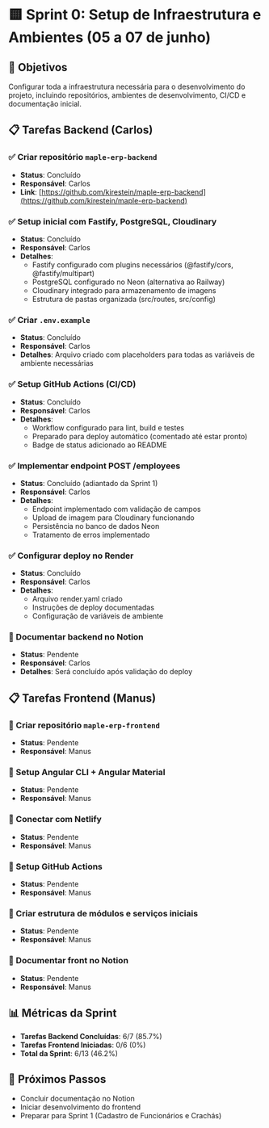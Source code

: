 # 🟨 Sprint 0: Setup de Infraestrutura e Ambientes (05 a 07 de junho)

## 🎯 Objetivos
Configurar toda a infraestrutura necessária para o desenvolvimento do projeto, incluindo repositórios, ambientes de desenvolvimento, CI/CD e documentação inicial.

## 📋 Tarefas Backend (Carlos)

### ✅ Criar repositório `maple-erp-backend`
- **Status**: Concluído
- **Responsável**: Carlos
- **Link**: [https://github.com/kirestein/maple-erp-backend](https://github.com/kirestein/maple-erp-backend)

### ✅ Setup inicial com Fastify, PostgreSQL, Cloudinary
- **Status**: Concluído
- **Responsável**: Carlos
- **Detalhes**:
  - Fastify configurado com plugins necessários (@fastify/cors, @fastify/multipart)
  - PostgreSQL configurado no Neon (alternativa ao Railway)
  - Cloudinary integrado para armazenamento de imagens
  - Estrutura de pastas organizada (src/routes, src/config)

### ✅ Criar `.env.example`
- **Status**: Concluído
- **Responsável**: Carlos
- **Detalhes**: Arquivo criado com placeholders para todas as variáveis de ambiente necessárias

### ✅ Setup GitHub Actions (CI/CD)
- **Status**: Concluído
- **Responsável**: Carlos
- **Detalhes**:
  - Workflow configurado para lint, build e testes
  - Preparado para deploy automático (comentado até estar pronto)
  - Badge de status adicionado ao README

### ✅ Implementar endpoint POST /employees
- **Status**: Concluído (adiantado da Sprint 1)
- **Responsável**: Carlos
- **Detalhes**:
  - Endpoint implementado com validação de campos
  - Upload de imagem para Cloudinary funcionando
  - Persistência no banco de dados Neon
  - Tratamento de erros implementado

### ✅ Configurar deploy no Render
- **Status**: Concluído
- **Responsável**: Carlos
- **Detalhes**:
  - Arquivo render.yaml criado
  - Instruções de deploy documentadas
  - Configuração de variáveis de ambiente

### 🔄 Documentar backend no Notion
- **Status**: Pendente
- **Responsável**: Carlos
- **Detalhes**: Será concluído após validação do deploy

## 📋 Tarefas Frontend (Manus)

### 🔄 Criar repositório `maple-erp-frontend`
- **Status**: Pendente
- **Responsável**: Manus

### 🔄 Setup Angular CLI + Angular Material
- **Status**: Pendente
- **Responsável**: Manus

### 🔄 Conectar com Netlify
- **Status**: Pendente
- **Responsável**: Manus

### 🔄 Setup GitHub Actions
- **Status**: Pendente
- **Responsável**: Manus

### 🔄 Criar estrutura de módulos e serviços iniciais
- **Status**: Pendente
- **Responsável**: Manus

### 🔄 Documentar front no Notion
- **Status**: Pendente
- **Responsável**: Manus

## 📊 Métricas da Sprint
- **Tarefas Backend Concluídas**: 6/7 (85.7%)
- **Tarefas Frontend Iniciadas**: 0/6 (0%)
- **Total da Sprint**: 6/13 (46.2%)

## 🚀 Próximos Passos
- Concluir documentação no Notion
- Iniciar desenvolvimento do frontend
- Preparar para Sprint 1 (Cadastro de Funcionários e Crachás)
